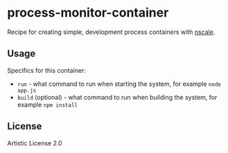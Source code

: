 # process-monitor-container

Recipe for creating simple, development process containers with
[nscale](http://github.com/nearform/nscale).

## Usage

Specifics for this container:

  * `run` - what command to run when starting the system, for example `node app.js`
  * `build` (optional) - what command to run when building the system, for example `npm install`

## License

Artistic License 2.0
